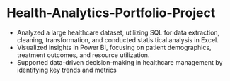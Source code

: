 # Health-Analytics-Portfolio-Project
- Analyzed a large healthcare dataset, utilizing SQL for data extraction, cleaning, transformation, and conducted statis
tical analysis in Excel.
- Visualized insights in Power BI, focusing on patient demographics, treatment outcomes, and resource utilization.
- Supported data-driven decision-making in healthcare management by identifying key trends and metrics
